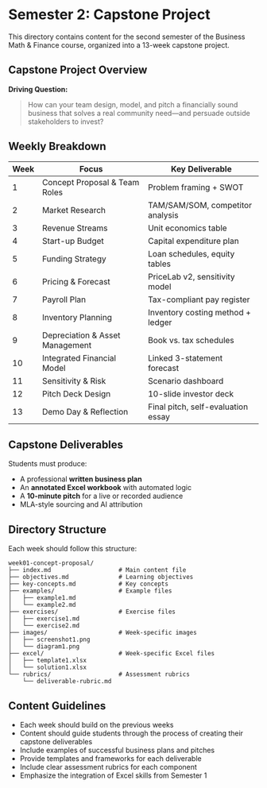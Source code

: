 # Semester 2: Capstone Project

This directory contains content for the second semester of the Business Math & Finance course, organized into a 13-week capstone project.

## Capstone Project Overview

**Driving Question:**
> How can your team design, model, and pitch a financially sound business that solves a real community need—and persuade outside stakeholders to invest?

## Weekly Breakdown

| Week | Focus | Key Deliverable |
|------|-------|-----------------|
| 1 | Concept Proposal & Team Roles | Problem framing + SWOT |
| 2 | Market Research | TAM/SAM/SOM, competitor analysis |
| 3 | Revenue Streams | Unit economics table |
| 4 | Start-up Budget | Capital expenditure plan |
| 5 | Funding Strategy | Loan schedules, equity tables |
| 6 | Pricing & Forecast | PriceLab v2, sensitivity model |
| 7 | Payroll Plan | Tax-compliant pay register |
| 8 | Inventory Planning | Inventory costing method + ledger |
| 9 | Depreciation & Asset Management | Book vs. tax schedules |
|10 | Integrated Financial Model | Linked 3-statement forecast |
|11 | Sensitivity & Risk | Scenario dashboard |
|12 | Pitch Deck Design | 10-slide investor deck |
|13 | Demo Day & Reflection | Final pitch, self-evaluation essay |

## Capstone Deliverables

Students must produce:
- A professional **written business plan**
- An **annotated Excel workbook** with automated logic
- A **10-minute pitch** for a live or recorded audience
- MLA-style sourcing and AI attribution

## Directory Structure

Each week should follow this structure:

```
week01-concept-proposal/
├── index.md                   # Main content file
├── objectives.md              # Learning objectives
├── key-concepts.md            # Key concepts
├── examples/                  # Example files
│   ├── example1.md
│   └── example2.md
├── exercises/                 # Exercise files
│   ├── exercise1.md
│   └── exercise2.md
├── images/                    # Week-specific images
│   ├── screenshot1.png
│   └── diagram1.png
├── excel/                     # Week-specific Excel files
│   ├── template1.xlsx
│   └── solution1.xlsx
└── rubrics/                   # Assessment rubrics
    └── deliverable-rubric.md
```

## Content Guidelines

- Each week should build on the previous weeks
- Content should guide students through the process of creating their capstone deliverables
- Include examples of successful business plans and pitches
- Provide templates and frameworks for each deliverable
- Include clear assessment rubrics for each component
- Emphasize the integration of Excel skills from Semester 1